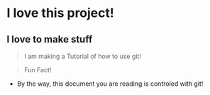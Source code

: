 # I love this project!
## I love to make stuff

> I am making a Tutorial of how to use git!

> Fun Fact!

* By the way, this document you are reading is controled with git!